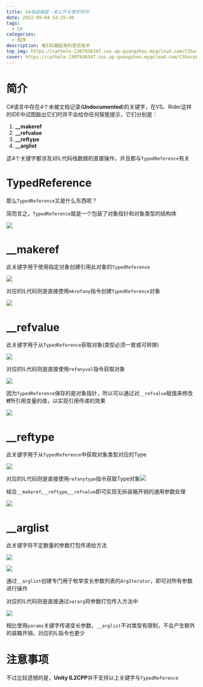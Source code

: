 ```yaml
---
title: C#高级编程：未公开关键字研究
date: 2022-08-04 14:25:48
tags: 
  - C#
categories: 
  - 程序
description: 被IDE藏起来的禁忌技术
top_img: https://cathole-1307936347.cos.ap-guangzhou.myqcloud.com/CSharpLogo.jpeg
cover: https://cathole-1307936347.cos.ap-guangzhou.myqcloud.com/CSharpLogo.jpeg
---
```


# 简介

C#语言中存在4个未被文档记录(**Undocumented**)的关键字，在VS、Rider这样的IDE中试图敲出它们时并不会给你任何智能提示，它们分别是：

1. **__makeref**
2. **__refvalue**
3. **__reftype**
4. **__arglist**

这4个关键字都涉及对IL代码栈数据的直接操作，并且都与`TypedReference`有关

# TypedReference

那么`TypedReference`又是什么东西呢？

简而言之，`TypedReference`就是一个包装了对象指针和对象类型的结构体

![](https://cathole-1307936347.cos.ap-guangzhou.myqcloud.com/CSharpUndocumentedKeyword/CSharpUndocumentedKeyword_1.png)



# __makeref

此关键字用于使用指定对象创建引用此对象的`TypedReference`

![](https://cathole-1307936347.cos.ap-guangzhou.myqcloud.com/CSharpUndocumentedKeyword/CSharpUndocumentedKeyword_2.png)

对应的IL代码则是直接使用`mkrefany`指令创建`TypedReference`对象

![](https://cathole-1307936347.cos.ap-guangzhou.myqcloud.com/CSharpUndocumentedKeyword/CSharpUndocumentedKeyword_3.png)

# __refvalue

此关键字用于从`TypedReference`获取对象(类型必须一致或可转换)

![](https://cathole-1307936347.cos.ap-guangzhou.myqcloud.com/CSharpUndocumentedKeyword/CSharpUndocumentedKeyword_4.png)

对应的IL代码则是直接使用`refanyval`指令获取对象

![](https://cathole-1307936347.cos.ap-guangzhou.myqcloud.com/CSharpUndocumentedKeyword/CSharpUndocumentedKeyword_5.png)



因为`TypedReference`保存的是对象指针，所以可以通过对`__refvalue`赋值来修改**tf**所引用变量的值，以实现引用传递的效果

![](https://cathole-1307936347.cos.ap-guangzhou.myqcloud.com/CSharpUndocumentedKeyword/CSharpUndocumentedKeyword_6.png)



# __reftype

此关键字用于从`TypedReference`中获取对象类型对应的Type

![](https://cathole-1307936347.cos.ap-guangzhou.myqcloud.com/CSharpUndocumentedKeyword/CSharpUndocumentedKeyword_7.png)

对应的IL代码则是直接使用`refanytype`指令获取Type对象![](https://cathole-1307936347.cos.ap-guangzhou.myqcloud.com/CSharpUndocumentedKeyword/CSharpUndocumentedKeyword_8.png)



结合`__makeref`,`__reftype`,`__refvalue`即可实现无拆装箱开销的通用参数处理

![](https://cathole-1307936347.cos.ap-guangzhou.myqcloud.com/CSharpUndocumentedKeyword/CSharpUndocumentedKeyword_9.png)



# __arglist

此关键字将不定数量的参数打包传递给方法

![](https://cathole-1307936347.cos.ap-guangzhou.myqcloud.com/CSharpUndocumentedKeyword/CSharpUndocumentedKeyword_11.png)

![](https://cathole-1307936347.cos.ap-guangzhou.myqcloud.com/CSharpUndocumentedKeyword/CSharpUndocumentedKeyword_10.png)

通过`__arglist`创建专门用于枚举变长参数列表的`ArgIterator`，即可对所有参数进行操作



对应的IL代码则是直接通过`vararg`将参数打包传入方法中

![](https://cathole-1307936347.cos.ap-guangzhou.myqcloud.com/CSharpUndocumentedKeyword/CSharpUndocumentedKeyword_12.png)

相比使用`params`关键字传递变长参数，`__arglist`不对类型有限制，不会产生额外的装箱开销，对应的IL指令也更少



# 注意事项

不过比较遗憾的是，**Unity IL2CPP**并不支持以上关键字与`TypedReference`
